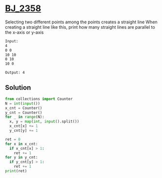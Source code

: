 # [BJ_2358](https://acmicpc.net/problem/2358)

Selecting two different points among the points creates a straight line
When creating a straight line like this, print how many straight lines are parallel to the x-axis or y-axis

```txt
Input:
4
0 0
10 10
0 10
10 0

Output: 4
```

## Solution

```py
from collections import Counter
N = int(input())
x_cnt = Counter()
y_cnt = Counter()
for _ in range(N):
  x, y = map(int, input().split())
  x_cnt[x] += 1
  y_cnt[y] += 1

ret = 0
for x in x_cnt:
  if x_cnt[x] > 1:
    ret += 1
for y in y_cnt:
  if y_cnt[y] > 1:
    ret += 1
print(ret)
```
